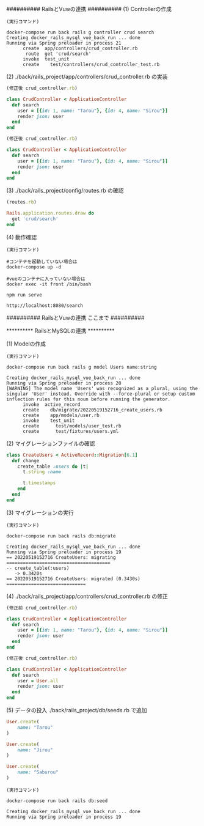 ########## RailsとVuwの連携 ##########
(1) Controllerの作成
```:実行コマンド
(実行コマンド)

docker-compose run back rails g controller crud search
Creating docker_rails_mysql_vue_back_run ... done
Running via Spring preloader in process 21
      create  app/controllers/crud_controller.rb
       route  get 'crud/search'
      invoke  test_unit
      create    test/controllers/crud_controller_test.rb
```

(2) ./back/rails_project/app/controllers/crud_controller.rb の実装
```:crud_controller.rb
(修正後 crud_controller.rb)

class CrudController < ApplicationController
  def search
    user = [{id: 1, name: "Tarou"}, {id: 4, name: "Sirou"}]
    render json: user
  end
end
```

```:crud_controller.rb
(修正後 crud_controller.rb)

class CrudController < ApplicationController
  def search
    user = [{id: 1, name: "Tarou"}, {id: 4, name: "Sirou"}]
    render json: user
  end
end
```

(3) ./back/rails_project/config/routes.rb の確認
```:routes.rb
(routes.rb)

Rails.application.routes.draw do
  get 'crud/search'
end
```

(4) 動作確認
```:実行コマンド
(実行コマンド)

#コンテナを起動していない場合は
docker-compose up -d

#vueのコンテナに入っていない場合は
docker exec -it front /bin/bash

npm run serve

http://localhost:8080/search
```

########## RailsとVuwの連携 ここまで ##########

********** RailsとMySQLの連携 **********

(1) Modelの作成
```:実行コマンド
(実行コマンド)

docker-compose run back rails g model Users name:string

Creating docker_rails_mysql_vue_back_run ... done
Running via Spring preloader in process 20
[WARNING] The model name 'Users' was recognized as a plural, using the singular 'User' instead. Override with --force-plural or setup custom inflection rules for this noun before running the generator.
      invoke  active_record
      create    db/migrate/20220519152716_create_users.rb
      create    app/models/user.rb
      invoke    test_unit
      create      test/models/user_test.rb
      create      test/fixtures/users.yml
```

(2) マイグレーションファイルの確認
```:???_create_users.rb
class CreateUsers < ActiveRecord::Migration[6.1]
  def change
    create_table :users do |t|
      t.string :name

      t.timestamps
    end
  end
end
```

(3) マイグレーションの実行
```:実行コマンド
(実行コマンド)

docker-compose run back rails db:migrate

Creating docker_rails_mysql_vue_back_run ... done
Running via Spring preloader in process 19
== 20220519152716 CreateUsers: migrating ======================================
-- create_table(:users)
   -> 0.3420s
== 20220519152716 CreateUsers: migrated (0.3430s) =============================
```

(4) ./back/rails_project/app/controllers/crud_controller.rb の修正
```:crud_controller.rb
(修正前 crud_controller.rb)

class CrudController < ApplicationController
  def search
    user = [{id: 1, name: "Tarou"}, {id: 4, name: "Sirou"}]
    render json: user
  end
end
```

```:crud_controller.rb
(修正後 crud_controller.rb)

class CrudController < ApplicationController
  def search
    user = User.all
    render json: user
  end
end
```

(5) データの投入
./back/rails_project/db/seeds.rb で追加

```:seeds.rb 
User.create(
    name: "Tarou"
)

User.create(
    name: "Jirou"
)

User.create(
    name: "Saburou"
)
```

```:実行コマンド
(実行コマンド)

docker-compose run back rails db:seed

Creating docker_rails_mysql_vue_back_run ... done
Running via Spring preloader in process 19
```